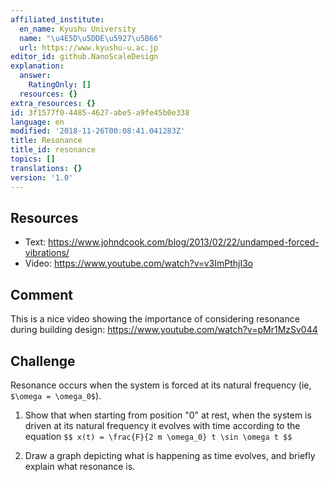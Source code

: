 ```yaml
---
affiliated_institute:
  en_name: Kyushu University
  name: "\u4E5D\u5DDE\u5927\u5B66"
  url: https://www.kyushu-u.ac.jp
editor_id: github.NanoScaleDesign
explanation:
  answer:
    RatingOnly: []
  resources: {}
extra_resources: {}
id: 3f1577f0-4485-4627-abe5-a9fe45b0e338
language: en
modified: '2018-11-26T00:08:41.041283Z'
title: Resonance
title_id: resonance
topics: []
translations: {}
version: '1.0'
---
```


## Resources

- Text: https://www.johndcook.com/blog/2013/02/22/undamped-forced-vibrations/
- Video: https://www.youtube.com/watch?v=v3ImPthjI3o

## Comment
This is a nice video showing the importance of considering resonance during building design: https://www.youtube.com/watch?v=pMr1MzSv044

## Challenge
Resonance occurs when the system is forced at its natural frequency (ie, `$\omega = \omega_0$`).

1. Show that when starting from position "0" at rest, when the system is driven at its natural frequency it evolves with time according to the equation
`$$
    x(t) = \frac{F}{2 m \omega_0} t \sin \omega t
$$`

2. Draw a graph depicting what is happening as time evolves, and briefly explain what resonance is.
